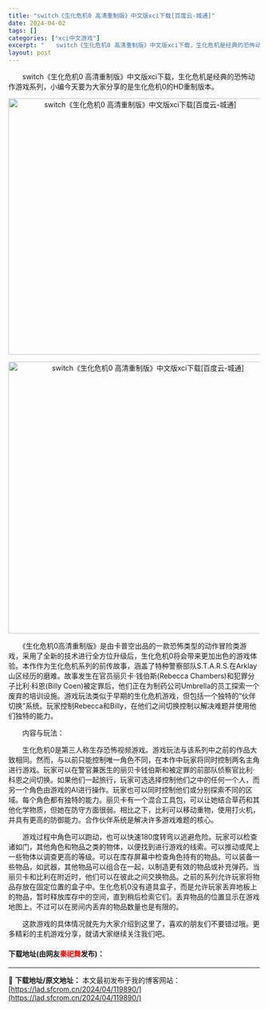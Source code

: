 ```yaml
---
title: "switch《生化危机0 高清重制版》中文版xci下载[百度云-城通]"
date: 2024-04-02
tags: []
categories: ["xci中文游戏"]
excerpt: "　　switch《生化危机0 高清重制版》中文版xci下载，生化危机是经典的恐怖动作游戏系列，小编今天要为大家分享的是生化危机0的HD重制版本。 　　《生化危机0高清重制版》是由卡普空出品的一款恐怖类型的动作冒险类游戏，采用了全新的技术进行全方位升级后，生化危机0将会带来更加出色的游戏体验。本作作为&hellip;"
layout: post
---
```


 <p>　　switch《生化危机0 高清重制版》中文版xci下载，生化危机是经典的恐怖动作游戏系列，小编今天要为大家分享的是生化危机0的HD重制版本。</p> <p align="center"><img align="" border="0" src="https://lad.sfcrom.cn/wp-content/uploads/2024/04/20240401_660b42fedc0de.webp" width="513" alt="switch《生化危机0 高清重制版》中文版xci下载[百度云-城通]" /></p> <p align="center"><img align="" border="0" src="https://lad.sfcrom.cn/wp-content/uploads/2024/04/20240401_660b42ff2cc77.webp" width="544" alt="switch《生化危机0 高清重制版》中文版xci下载[百度云-城通]" /></p> <p>　　《生化危机0高清重制版》是由卡普空出品的一款恐怖类型的动作冒险类游戏，采用了全新的技术进行全方位升级后，生化危机0将会带来更加出色的游戏体验。本作作为生化危机系列的前传故事，涵盖了特种警察部队S.T.A.R.S.在Arklay山区经历的磨难。故事发生在官员丽贝卡&middot;钱伯斯(Rebecca Chambers)和犯罪分子比利&middot;科恩(Billy Coen)被定罪后，他们正在为制药公司Umbrella的员工探索一个废弃的培训设施。游戏玩法类似于早期的生化危机游戏，但包括一个独特的&ldquo;伙伴切换&rdquo;系统。玩家控制Rebecca和Billy，在他们之间切换控制以解决难题并使用他们独特的能力。</p> <p>　　内容与玩法：</p> <p>　　生化危机0是第三人称生存恐怖视频游戏。游戏玩法与该系列中之前的作品大致相同。然而，与以前只能控制唯一角色不同，在本作中玩家将同时控制两名主角进行游戏。玩家可以在警官兼医生的丽贝卡钱伯斯和被定罪的前部队侦察官比利&middot;科恩之间切换。如果他们一起旅行，玩家可选选择控制他们之中的任何一个人，而另一个角色由游戏的AI进行操作。玩家也可以同时控制他们或分别探索不同的区域。每个角色都有独特的能力。丽贝卡有一个混合工具包，可以让她结合草药和其他化学物质，但她在防守方面很弱。相比之下，比利可以移动重物，使用打火机，并具有更高的防御能力。合作伙伴系统是解决许多游戏难题的核心。</p> <p>　　游戏过程中角色可以跑动，也可以快速180度转弯以逃避危险。玩家可以检查诸如门，其他角色和物品之类的物体，以便找到进行游戏的线索。可以推动或爬上一些物体以调查更高的等级。可以在库存屏幕中检查角色持有的物品。可以装备一些物品，如武器，其他物品可以组合在一起，以制造更有效的物品或补充弹药。当丽贝卡和比利在附近时，他们可以在彼此之间交换物品。之前的系列允许玩家将物品存放在固定位置的盒子中。生化危机0没有道具盒子，而是允许玩家丢弃地板上的物品，暂时释放库存中的空间，直到稍后检索它们。丢弃物品的位置显示在游戏地图上。不过可以在房间内丢弃的物品数量也是有限的。</p> <p>　　这款游戏的具体情况就先为大家介绍到这里了，喜欢的朋友们不要错过哦。更多精彩的主机游戏分享，就请大家继续关注我们吧。</p> <p><h4>下载地址(由网友<font color="red">秦祀舞</font>发布)：</h4></p> 

---
📖 **下载地址/原文地址：** 本文最初发布于我的博客网站：[https://lad.sfcrom.cn/2024/04/119890/](https://lad.sfcrom.cn/2024/04/119890/)
